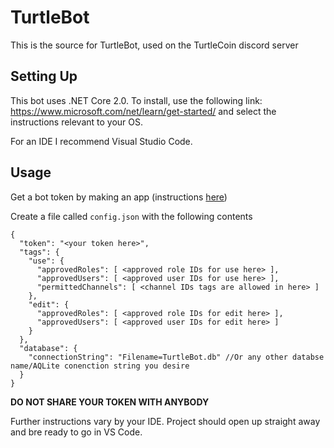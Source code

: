 TurtleBot
=========

This is the source for TurtleBot, used on the TurtleCoin discord server

## Setting Up

This bot uses .NET Core 2.0. To install, use the following link: https://www.microsoft.com/net/learn/get-started/ and select the instructions relevant to your OS.

For an IDE I recommend Visual Studio Code.

## Usage

Get a bot token by making an app (instructions [here](https://discord.foxbot.me/docs/guides/getting_started/intro.html))

Create a file called `config.json` with the following contents
```
{
  "token": "<your token here>",
  "tags": {
    "use": {
      "approvedRoles": [ <approved role IDs for use here> ],
      "approvedUsers": [ <approved user IDs for use here> ],
      "permittedChannels": [ <channel IDs tags are allowed in here> ]
    },
    "edit": {
      "approvedRoles": [ <approved role IDs for edit here> ],
      "approvedUsers": [ <approved user IDs for edit here> ]
    }
  },
  "database": {
    "connectionString": "Filename=TurtleBot.db" //Or any other databse name/AQLite conenction string you desire
  } 
}
```

**DO NOT SHARE YOUR TOKEN WITH ANYBODY**

Further instructions vary by your IDE. Project should open up straight away and bre ready to go in VS Code.
